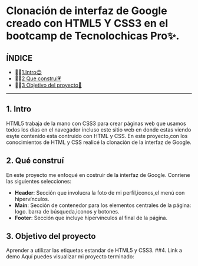 # Clonación de interfaz de Google creado con HTML5 Y CSS3 en el bootcamp de Tecnolochicas Pro✨.
## ÍNDICE 
* 👍🏻[1.Intro😊](https://github.com/AngyChavez/CloneGoogle/blob/main/README.md#1-intro)
* ☝🏻[2 Que construi💗](https://github.com/AngyChavez/CloneGoogle/blob/main/README.md#2-qu%C3%A9-constru%C3%AD)
* 💪🏻[3 Objetivo del proyecto🥇](https://github.com/AngyChavez/CloneGoogle/blob/main/README.md#3-objetivo-del-proyecto)
****
## 1. Intro
HTML5 trabaja de la mano con CSS3 para crear páginas web que usamos todos los días en el navegador incluso este sitio web en donde estas viendo esyte contenido esta contruido con HTML y CSS.
En este proyecto,con los conocimientos de HTML y CSS realicé la clonación de la interfaz de Google.
## 2. Qué construí
En este proyecto me enfoqué en costruír de la interfaz de Google. Conriene las siguientes selecciones:
* **Header**: Sección que involucra la foto de mi perfil,iconos,el menú con hipervínculos.
* **Main**: Sección de contenedor para los elementos centrales de la página: logo. barra de búsqueda,iconos y botones.
* **Footer**: Sección  que incluye hipervínculos al final de la página.
## 3. Objetivo del proyecto
Aprender a utilizar las etiquetas estandar de HTML5 y CSS3.
##4. Link a demo
Aquí puedes visualizar mi proyecto terminado: 


